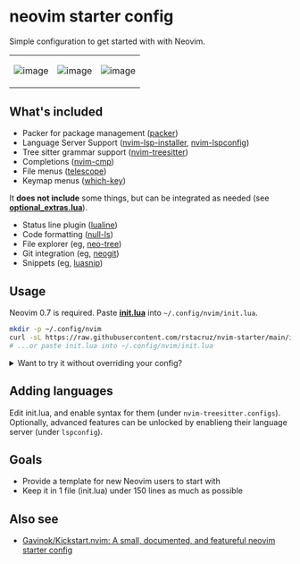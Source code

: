 # neovim starter config

Simple configuration to get started with with Neovim.

<table>
<tr></tr>
<tr>
<td>

![image](https://user-images.githubusercontent.com/74385/174232104-c2d9fc2e-b025-41c9-afd9-dc44045348c7.png)

</td>
<td>

![image](https://user-images.githubusercontent.com/74385/174232227-c7d92eb0-32c2-4646-8172-b2d8ca42c1df.png)

</td>
<td>

![image](https://user-images.githubusercontent.com/74385/174232272-197faf52-fb5d-455d-9c14-df84e8ab0166.png)

</td>
</tr>
</table>

## What's included

- Packer for package management ([packer](https://github.com/wbthomason/packer.nvim))
- Language Server Support ([nvim-lsp-installer](https://github.com/williamboman/nvim-lsp-installer), [nvim-lspconfig](https://github.com/neovim/nvim-lspconfig))
- Tree sitter grammar support ([nvim-treesitter](https://github.com/nvim-treesitter/nvim-treesitter))
- Completions ([nvim-cmp](https://github.com/hrsh7th/nvim-cmp))
- File menus ([telescope](https://github.com/nvim-telescope/telescope.nvim))
- Keymap menus ([which-key](https://github.com/folke/which-key.nvim))

It **does not include** some things, but can be integrated as needed (see [**optional_extras.lua**](./optional_extras.lua)).

- Status line plugin ([lualine](https://github.com/nvim-lualine/lualine.nvim))
- Code formatting ([null-ls](https://github.com/jose-elias-alvarez/null-ls.nvim))
- File explorer (eg, [neo-tree](https://github.com/nvim-neo-tree/neo-tree.nvim))
- Git integration (eg, [neogit](https://github.com/TimUntersberger/neogit))
- Snippets (eg, [luasnip](https://github.com/L3MON4D3/LuaSnip))

## Usage

Neovim 0.7 is required. Paste [**init.lua**](https://github.com/rstacruz/nvim-starter/blob/main/init.lua) into `~/.config/nvim/init.lua`.

```sh
mkdir -p ~/.config/nvim
curl -sL https://raw.githubusercontent.com/rstacruz/nvim-starter/main/init.lua -o ~/.config/nvim/init.lua
# ...or paste init.lua into ~/.config/nvim/init.lua
```

<details>
<summary>Want to try it without overriding your config?</summary>

To give it a try without overriding your existing Neovim config:

```bash
# Create a nvim directory
mkdir -p ~/nvim-starter/{nvim,data}
cd ~/nvim-starter
curl -sL https://raw.githubusercontent.com/rstacruz/nvim-starter/main/init.lua -o nvim/init.lua

# start nvim with this nvim directory
XDG_CONFIG_HOME=$(pwd) XDG_DATA_HOME=$(pwd)/data nvim

# ...alternatively, for fish shell users:
XDG_CONFIG_HOME=(pwd) XDG_DATA_HOME=(pwd)/data nvim
```

</details>

## Adding languages

Edit init.lua, and enable syntax for them (under `nvim-treesitter.configs`). Optionally, advanced features can be unlocked by enablieng their language server (under `lspconfig`).

## Goals

- Provide a template for new Neovim users to start with
- Keep it in 1 file (init.lua) under 150 lines as much as possible

## Also see

- [Gavinok/Kickstart.nvim: A small, documented, and featureful neovim starter config](https://github.com/Gavinok/Kickstart.nvim)
